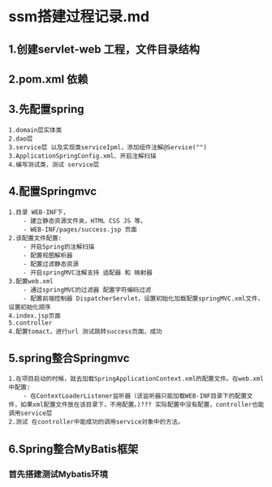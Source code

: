 # ssm搭建过程记录.md #

## 1.创建servlet-web 工程，文件目录结构 ##

## 2.pom.xml 依赖 ##

## 3.先配置spring ##

    1.domain层实体类 
    2.dao层
    3.service层 以及实现类serviceIpml，添加组件注解@Service("")
    3.ApplicationSpringConfig.xml、开启注解扫描
    4.编写测试类，测试 service层

## 4.配置Springmvc ##

    1.目录 WEB-INF下，
        - 建立静态资源文件夹，HTML CSS JS 等。
        - WEB-INF/pages/success.jsp 页面
    2.该配置文件配置:
        - 开启Spring的注解扫描 
        - 配置视图解析器
        - 配置过滤静态资源
        - 开启springMVC注解支持 适配器 和 映射器
    3.配置web.xml
        - 通过springMVC的过滤器 配置字符编码过滤
        - 配置前端控制器 DispatcherServlet，设置初始化加载配置springMVC.xml文件，设置初始化顺序
    4.index.jsp页面
    5.controller
    4.配置tomact，进行url 测试跳转success页面，成功

## 5.spring整合Springmvc ##

    1.在项目启动的时候，就去加载SpringApplicationContext.xml的配置文件。在web.xml中配置:
        - 在ContextLoaderListener监听器（该监听器只能加载WEB-INF目录下的配置文件，如果xml配置文件放在该目录下，不用配置。)??? 实际配置中没有配置，controller也能调用service层
    2.测试 在controller中能成功的调用service对象中的方法。

## 6.Spring整合MyBatis框架 ##

### 首先搭建测试Mybatis环境 ###

